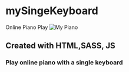 # mySingeKeyboard

Online Piano Play
![My Piano](https://i.ibb.co/Cn4Spfn/2022-01-07-01-16-59.png)

## Created with HTML,SASS, JS

### Play online piano with a single keyboard
